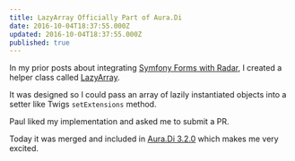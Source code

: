 ```yaml
---
title: LazyArray Officially Part of Aura.Di
date: 2016-10-04T18:37:55.000Z
updated: 2016-10-04T18:37:55.000Z
published: true
---
```


In my prior posts about integrating [Symfony Forms with Radar](/symfony-forms-radar/), I created a helper class called [LazyArray](https://github.com/futureproofphp/symfony-forms-radar/blob/1.x/src/LazyArray.php).

It was designed so I could pass an array of lazily instantiated objects into a setter like Twigs `setExtensions` method.

Paul liked my implementation and asked me to submit a PR.

Today it was merged and included in [Aura.Di 3.2.0](https://github.com/auraphp/Aura.Di/releases/tag/3.2.0) which makes me very excited.

